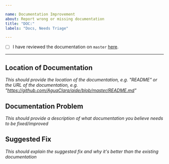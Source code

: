 ```yaml
---

name: Documentation Improvement
about: Report wrong or missing documentation
title: "DOC:"
labels: "Docs, Needs Triage"

---
```


- [ ] I have reviewed the documentation on `master` [here](https://github.com/AguaClara/aide/blob/master/README.md/).

---

## Location of Documentation
*This should provide the location of the documentation, e.g. "README" or the URL of the documentation, e.g. "https://github.com/AguaClara/aide/blob/master/README.md"*

## Documentation Problem
*This should provide a description of what documentation you believe needs to be fixed/improved*

## Suggested Fix
*This should explain the suggested fix and why it's better than the existing documentation*
